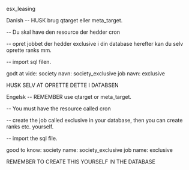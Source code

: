 esx_leasing

Danish
 -- HUSK brug qtarget eller meta_target.

 -- Du skal have den resource der hedder cron

 -- opret jobbet der hedder exclusive i din database herefter kan du selv oprette ranks mm.

 -- import sql filen.


godt at vide:
society navn: society_exclusive
job navn: exclusive


HUSK SELV AT OPRETTE DETTE I DATABSEN

Engelsk
-- REMEMBER use qtarget or meta_target.

  -- You must have the resource called cron

  -- create the job called exclusive in your database, then you can create ranks etc. yourself.

  -- import the sql file.


good to know:
society name: society_exclusive
job name: exclusive


REMEMBER TO CREATE THIS YOURSELF IN THE DATABASE
